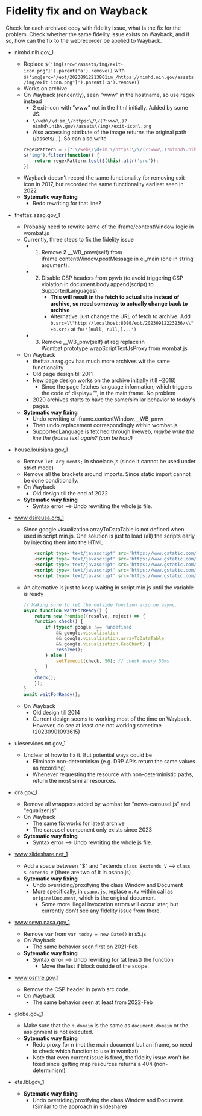 # Fidelity fix and on Wayback
Check for each archived copy with fidelity issue, what is the fix for the problem.
Check whether the same fidelity issue exists on Wayback, and if so, how can the fix to the webrecorder be applied to Wayback.

- nimhd.nih.gov_1
    - Replace ```$('img[src="/assets/img/exit-icon.png"]').parent('a').remove()``` with ```$('img[src="/eot/20230912213801im_/https://nimhd.nih.gov/assets/img/exit-icon.png"]').parent('a').remove()```
    - Works on archive
    - On Wayback (rencently), seen "www" in the hostname, so use regex instead
        - 2 exit-icon with "www" not in the html initially. Added by some JS.
        - ```\/web\/\d+im_\/https:\/\/(?:www\.)?nimhd\.nih\.gov\/assets\/img\/exit-icon\.png```
        - Also accessing attribute of the image returns the original path (/assets/...). So can also write 
        ```javascript
        regexPattern = /(?:\/web\/\d+im_\/https:\/\/(?:www\.)?nimhd\.nih\.gov)?\/assets\/img\/exit-icon\.png/
        $('img').filter(function() {
            return regexPattern.test($(this).attr('src'));
        })
        ```
    - Wayback doesn't record the same functionality for removing exit-icon in 2017, but recorded the same functionality earliest seen in 2022
    - **Sytematic way fixing**
        - Redo rewriting for that line?

- theftaz.azag.gov_1
    - Probably need to rewrite some of the iframe/contentWindow logic in wombat.js
    - Currently, three steps to fix the fidelity issue
        - 1. Remove **2** __WB_pmw(self) from iframe.contentWindow.postMessage in el_main (one in string argument).
        - 2. Disable CSP headers from pywb (to avoid triggering CSP violation in document.body.append(script) to SupportedLanguages)
             - **This will result in the fetch to actual site instead of archive, so need someway to actually change back to archive**
             - Alternative: just change the URL of fetch to archive. Add ```b.src=\\"http://localhost:8080/eot/20230912223236/\\"+b.src;```  at ```fn('[null, null,]...')```
        - 3. Remove __WB_pmv(self) at reg replace in Wombat.prototype.wrapScriptTextJsProxy from wombat.js
    - On Wayback
        - theftaz.azag.gov has much more archives wit the same functionality
        - Old page design till 2011
        - New page design works on the archive initially (till ~2018)
            - Since the page fetches language information, which triggers the code of display="", in the main frame. No problem
        - 2020 archives starts to have the same/similar behavior to today's pages. 
    - **Sytematic way fixing**
        - Undo rewriting of iframe.contentWindow.__WB_pmw
        - Then undo replacement correspondingly within wombat.js
        - SupportedLanguage is fetched through liveweb, *maybe write the line the iframe text again? (can be hard)*


- house.louisiana.gov_1
    - Remove ```let arguments;``` in shoelace.js (since it cannot be used under strict mode)
    - Remove all the brackets around imports. Since static import cannot be done conditionally.
    - On Wayback
        - Old design till the end of 2022
    - **Sytematic way fixing**
        - Syntax error --> Undo rewriting the whole js file.


- www.dsireusa.org_1
    - Since google.visualization.arrayToDataTable is not defined when used in script.min.js. One solution is just to load (all) the scripts early by injecting them into the HTML
        ```html
            <script type='text/javascript' src='https://www.gstatic.com/charts/51/js/jsapi_compiled_default_module.js' id='jsapi-default-js'></script>
            <script type='text/javascript' src='https://www.gstatic.com/charts/51/js/jsapi_compiled_graphics_module.js' id='jsapi-graphics-js'></script>
            <script type='text/javascript' src='https://www.gstatic.com/charts/51/js/jsapi_compiled_ui_module.js' id='jsapi-ui-js'></script>
            <script type='text/javascript' src='https://www.gstatic.com/charts/51/js/jsapi_compiled_geo_module.js' id='jsapi-geo-js'></script>
            <script type='text/javascript' src='https://www.gstatic.com/charts/51/js/jsapi_compiled_geochart_module.js' id='jsapi-geochart-js'></script>
        ```
    - An alternative is just to keep waiting in script.min.js until the variable is ready
        ```javascript
        // Making sure to let the outside function also be async.
        async function waitForReady() {
            return new Promise((resolve, reject) => {
            function check() {
                if (typeof google !== 'undefined' 
                    && google.visualization 
                    && google.visualization.arrayToDataTable
                    && google.visualization.GeoChart) {
                    resolve();
                } else {
                    setTimeout(check, 50); // check every 50ms
                }
            }
            check();
            });
        }
        await waitForReady();
        ```
    - On Wayback
        - Old design till 2014
        - Current design seems to working most of the time on Wayback. However, do see at least one not working sometime (20230901093615)

- uieservices.mt.gov_1
    - Unclear of how to fix it. But potential ways could be
        - Eliminate non-determinism (e.g. DRP APIs return the same values as recording)
        - Whenever requesting the resource with non-deterministic paths, return the most similar resources. 

- dra.gov_1
    - Remove all wrappers added by wombat for "news-carousel.js" and "equalizer.js"
    - On Wayback
        - The same fix works for latest archive
        - The carousel component only exists since 2023
    - **Sytematic way fixing**
        - Syntax error --> Undo rewriting the whole js file.

- www.slideshare.net_1
    - Add a space between "$" and "extends 
        ```class $extends V``` --> ```class $ extends V``` (there are two of it in osano.js)
    - **Sytematic way fixing**
        - Undo overriding/proxifying the class Window and Document
        - More specifically, in ```osano.js```, replace ```n.Av``` within call as ```originalDocument```, which is the original document.
            - Some more illegal invocation errors will occur later, but currently don't see any fidelity issue from there.

- www.sewp.nasa.gov_1
    - Remove ```var``` from ```var today = new Date()``` in s5.js
    - On Wayback
        - The same behavior seen first on 2021-Feb
    - **Sytematic way fixing**
        - Syntax error --> Undo rewriting for (at least) the function
            - Move the last if block outside of the scope.

- www.osmre.gov_1
    - Remove the CSP header in pywb src code.
    - On Wayback
        - The same behavior seen at least from 2022-Feb

- globe.gov_1
    - Make sure that the ```n.domain``` is the same as ```document.domain``` or the assignment is not executed.
    - **Sytematic way fixing**
        - Redo proxy for n (not the main document but an iframe, so need to check which function to use in wombat)
        - Note that even current issue is fixed, the fidelity issue won't be fixed since getting map resources returns a 404 (non-determinism)

- eta.lbl.gov_1
    - **Sytematic way fixing**
        - Undo overriding/proxifying the class Window and Document. (Similar to the approach in slideshare)